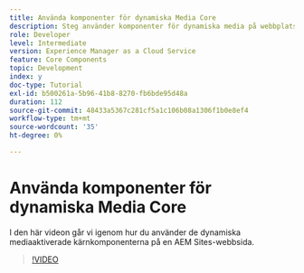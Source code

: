 ```yaml
---
title: Använda komponenter för dynamiska Media Core
description: Steg använder komponenter för dynamiska media på webbplatssidan
role: Developer
level: Intermediate
version: Experience Manager as a Cloud Service
feature: Core Components
topic: Development
index: y
doc-type: Tutorial
exl-id: b500261a-5b96-41b8-8270-fb6bde95d48a
duration: 112
source-git-commit: 48433a5367c281cf5a1c106b08a1306f1b0e8ef4
workflow-type: tm+mt
source-wordcount: '35'
ht-degree: 0%

---
```


# Använda komponenter för dynamiska Media Core

I den här videon går vi igenom hur du använder de dynamiska mediaaktiverade kärnkomponenterna på en AEM Sites-webbsida.

>[!VIDEO](https://video.tv.adobe.com/v/335461?quality=12&learn=on)

